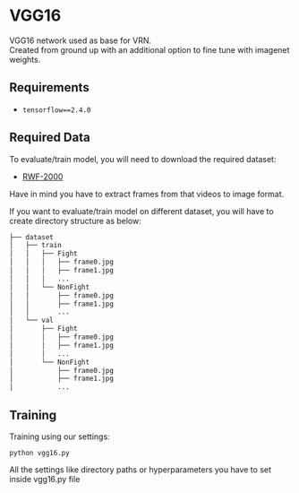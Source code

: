 # VGG16
VGG16 network used as base for VRN.  
Created from ground up with an additional option to fine tune with imagenet weights. 


## Requirements
- `tensorflow==2.4.0`

## Required Data
To evaluate/train model, you will need to download the required dataset:
* [RWF-2000](https://github.com/mchengny/RWF2000-Video-Database-for-Violence-Detection/blob/master/Agreement%20Sheet.pdf)

Have in mind you have to extract frames from that videos to image format.

If you want to evaluate/train model on different dataset, you will have to create directory structure as below:

```bash
├── dataset
│   ├── train
│   │   ├── Fight
│   │   │   ├── frame0.jpg
│   │   │   ├── frame1.jpg
│   │   │   ... 
│   │   └── NonFight
│   │       ├── frame0.jpg
│   │       ├── frame1.jpg
│   │       ... 
│   └── val
│       ├── Fight
│       │   ├── frame0.jpg
│       │   ├── frame1.jpg
│       │   ... 
│       └── NonFight
│           ├── frame0.jpg
│           ├── frame1.jpg
│           ... 
```

## Training
Training using our settings:
```
python vgg16.py
```
All the settings like directory paths or hyperparameters you have to set inside vgg16.py file

